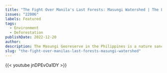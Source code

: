 ```yaml
---
title: "The Fight Over Manila's Last Forests: Masungi Watershed | The Last Defenders | Philippines"
issues: "22006"
labels: Featured
tags:
  - Environment
  - Deforestation
publishDate: 2022-12-20
author: 
description: The Masungi Georeserve in the Philippines is a nature sanctuary near the capital, Metro Manila. It also serves as a vital watershed that helps prevent floods and landslides affecting over 14 million people.
slug: "the-fight-over-manilas-last-forests-masungi-watershed"
---
```



{{< youtube jnDPEvOa1DY >}}